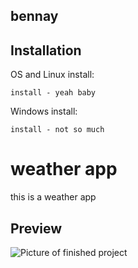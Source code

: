 ## bennay
## Installation
OS and Linux install:
   
```install - yeah baby```
   
Windows install: 
   
```install - not so much```
# weather app
this is a weather app
## Preview
![Picture of finished project](download.jpg)
